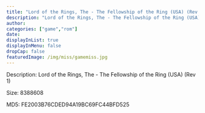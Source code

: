 ```yaml
---
title: "Lord of the Rings, The - The Fellowship of the Ring (USA) (Rev 1)"
description: "Lord of the Rings, The - The Fellowship of the Ring (USA) (Rev 1)"
author: 
categories: ["game","rom"]
date: 
displayInList: true
displayInMenu: false
dropCap: false
featuredImage: /img/miss/gamemiss.jpg
---
```


Description: Lord of the Rings, The - The Fellowship of the Ring (USA) (Rev 1)

Size: 8388608

MD5: FE2003B76CDED94A19BC69FC44BFD525

